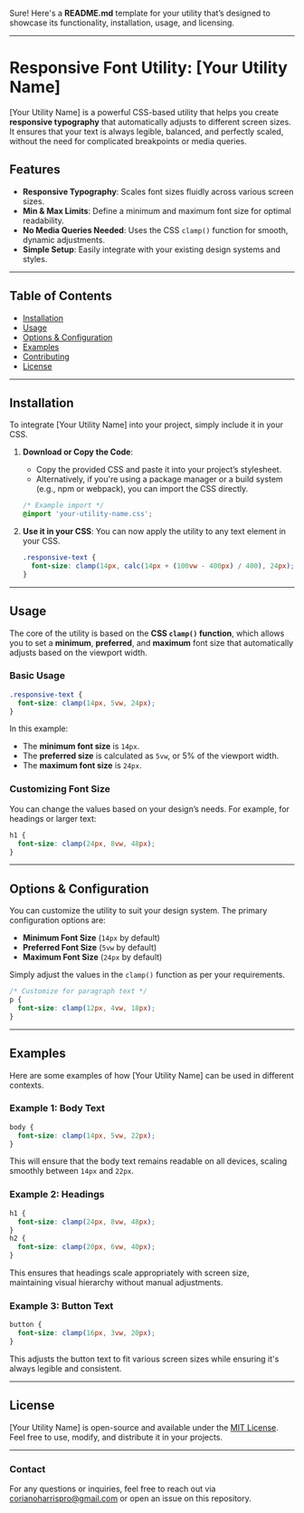 Sure! Here's a **README.md** template for your utility that’s designed to showcase its functionality, installation, usage, and licensing.

---

# **Responsive Font Utility: [Your Utility Name]**

[Your Utility Name] is a powerful CSS-based utility that helps you create **responsive typography** that automatically adjusts to different screen sizes. It ensures that your text is always legible, balanced, and perfectly scaled, without the need for complicated breakpoints or media queries.

## **Features**

- **Responsive Typography**: Scales font sizes fluidly across various screen sizes.
- **Min & Max Limits**: Define a minimum and maximum font size for optimal readability.
- **No Media Queries Needed**: Uses the CSS `clamp()` function for smooth, dynamic adjustments.
- **Simple Setup**: Easily integrate with your existing design systems and styles.

---

## **Table of Contents**

- [Installation](#installation)
- [Usage](#usage)
- [Options & Configuration](#options-configuration)
- [Examples](#examples)
- [Contributing](#contributing)
- [License](#license)

---

## **Installation**

To integrate [Your Utility Name] into your project, simply include it in your CSS.

1. **Download or Copy the Code**:
   - Copy the provided CSS and paste it into your project’s stylesheet.
   - Alternatively, if you're using a package manager or a build system (e.g., npm or webpack), you can import the CSS directly.

   ```css
   /* Example import */
   @import 'your-utility-name.css';
   ```

2. **Use it in your CSS**:
   You can now apply the utility to any text element in your CSS.

   ```css
   .responsive-text {
     font-size: clamp(14px, calc(14px + (100vw - 400px) / 400), 24px);
   }
   ```

---

## **Usage**

The core of the utility is based on the **CSS `clamp()` function**, which allows you to set a **minimum**, **preferred**, and **maximum** font size that automatically adjusts based on the viewport width.

### Basic Usage

```css
.responsive-text {
  font-size: clamp(14px, 5vw, 24px);
}
```

In this example:
- The **minimum font size** is `14px`.
- The **preferred size** is calculated as `5vw`, or 5% of the viewport width.
- The **maximum font size** is `24px`.

### Customizing Font Size

You can change the values based on your design’s needs. For example, for headings or larger text:

```css
h1 {
  font-size: clamp(24px, 8vw, 48px);
}
```

---

## **Options & Configuration**

You can customize the utility to suit your design system. The primary configuration options are:

- **Minimum Font Size** (`14px` by default)
- **Preferred Font Size** (`5vw` by default)
- **Maximum Font Size** (`24px` by default)

Simply adjust the values in the `clamp()` function as per your requirements.

```css
/* Customize for paragraph text */
p {
  font-size: clamp(12px, 4vw, 18px);
}
```

---

## **Examples**

Here are some examples of how [Your Utility Name] can be used in different contexts.

### Example 1: Body Text

```css
body {
  font-size: clamp(14px, 5vw, 22px);
}
```

This will ensure that the body text remains readable on all devices, scaling smoothly between `14px` and `22px`.

### Example 2: Headings

```css
h1 {
  font-size: clamp(24px, 8vw, 48px);
}
h2 {
  font-size: clamp(20px, 6vw, 40px);
}
```

This ensures that headings scale appropriately with screen size, maintaining visual hierarchy without manual adjustments.

### Example 3: Button Text

```css
button {
  font-size: clamp(16px, 3vw, 20px);
}
```

This adjusts the button text to fit various screen sizes while ensuring it's always legible and consistent.

---

## **License**

[Your Utility Name] is open-source and available under the [MIT License](LICENSE). Feel free to use, modify, and distribute it in your projects.

---

### **Contact**

For any questions or inquiries, feel free to reach out via [corianoharrispro@gmail.com](corianoharrispro@gmail.com) or open an issue on this repository.



